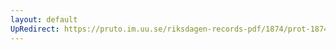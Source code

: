 ```yaml
---
layout: default
UpRedirect: https://pruto.im.uu.se/riksdagen-records-pdf/1874/prot-1874--ak--121/prot-1874--ak--121_001.pdf
---
```

